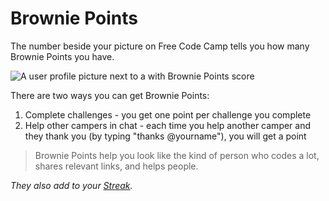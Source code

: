 # Brownie Points

The number beside your picture on Free Code Camp tells you how many Brownie Points you have.

![A user profile picture next to a with Brownie Points score](https://i.imgur.com/SsvbkDH.png)

There are two ways you can get Brownie Points:

1. Complete challenges - you get one point per challenge you complete
2. Help other campers in chat - each time you help another camper and they thank you (by typing "thanks @yourname"), you will get a point

> Brownie Points help you look like the kind of person who codes a lot, shares relevant links, and helps people.

_They also add to your [Streak](Streaks)._
